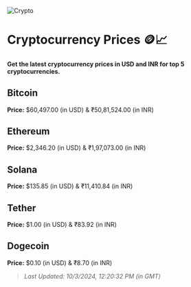 
![Crypto](https://www.techguide.com.au/wp-content/uploads/2020/11/crypto3.jpeg)

# Cryptocurrency Prices 🪙📈

#### Get the latest cryptocurrency prices in USD and INR for top 5 cryptocurrencies.

## Bitcoin

**Price:** $60,497.00 (in USD) & ₹50,81,524.00 (in INR)

## Ethereum

**Price:** $2,346.20 (in USD) & ₹1,97,073.00 (in INR)

## Solana

**Price:** $135.85 (in USD) & ₹11,410.84 (in INR)

## Tether

**Price:** $1.00 (in USD) & ₹83.92 (in INR)

## Dogecoin

**Price:** $0.10 (in USD) & ₹8.70 (in INR)

> _Last Updated: 10/3/2024, 12:20:32 PM (in GMT)_
